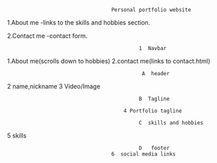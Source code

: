                                       Personal portfolio website

1.About me
-links to the skills and hobbies section.

2.Contact me
-contact form.

               
                                               1  Navbar
1.About me(scrolls down to hobbies)                             2.contact me(links to contact.html)
                                                 
                                                A  header

2 name,nickname                                 3 Video/Image                                    

                                               B  Tagline

                                          4 Portfolio tagline

                                               C  skills and hobbies

5 skills                                                                     
 
                                               D   footer
                                      6  social media links

